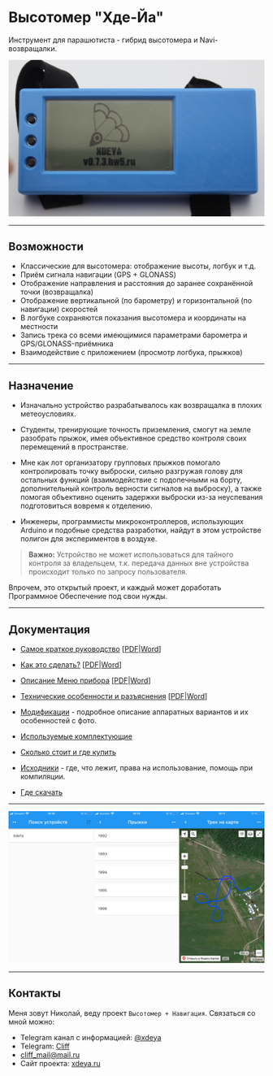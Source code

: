 # Высотомер "Хде-Йа"

Инструмент для парашютиста - гибрид высотомера и Navi-возвращалки.

![](doc/main.jpg)

***
## Возможности

* Классические для высотомера: отображение высоты, логбук и т.д.
* Приём сигнала навигации (GPS + GLONASS)
* Отображение направления и расстояния до заранее сохранённой точки (возвращалка)
* Отображение вертикальной (по барометру) и горизонтальной (по навигации) скоростей
* В логбуке сохраняются показания высотомера и координаты на местности
* Запись трека со всеми имеющимися параметрами барометра и GPS/GLONASS-приёмника
* Взаимодействие с приложением (просмотр логбука, прыжков)


***
## Назначение

* Изначально устройство разрабатывалось как возвращалка в плохих метеоусловиях.

* Студенты, тренирующие точность приземления, смогут на земле разобрать прыжок, имея объективное средство контроля своих перемещений в пространстве.

* Мне как лот организатору групповых прыжков помогало контролировать точку выброски, сильно разгружая голову для остальных функций (взаимодействие с подопечными на борту, дополнительный контроль верности сигналов на выброску), а также помогая объективно оценить задержки выброски из-за неуспевания подготовиться вовремя к отделению.

* Инженеры, программисты микроконтроллеров, использующих Arduino и подобные средства разработки, найдут в этом устройстве полигон для экспериментов в воздухе.

>**Важно:** Устройство не может использоваться для тайного контроля за владельцем, т.к. передача данных вне устройства происходит только по запросу пользователя.

Впрочем, это открытый проект, и каждый может доработать Программное Обеспечение под свои нужды.


***
## Документация

* [Самое краткое руководство](doc/userman/simple/README.md) \[[PDF](doc/userman/xdeya-simple.pdf)|[Word](doc/userman/xdeya-simple.docx)\]
* [Как это сделать?](doc/userman/howdo/README.md) \[[PDF](doc/userman/xdeya-howdo.pdf)|[Word](doc/userman/xdeya-howdo.docx)\]
* [Описание Меню прибора](doc/userman/menu/README.md) \[[PDF](doc/userman/xdeya-menu.pdf)|[Word](doc/userman/xdeya-menu.docx)\]
* [Технические особенности и разъяснения](doc/userman/tech/README.md) \[[PDF](doc/userman/xdeya-tech.pdf)|[Word](doc/userman/xdeya-tech.docx)\]

* [Модификации](doc/models/README.md) - подробное описание аппаратных вариантов и их особенностей с фото.
* [Используемые комплектующие](doc/build/hardware.md)
* [Сколько стоит и где купить](doc/build/price.md)
* [Исходники](doc/code/README.md) - где, что лежит, права на использование, помощь при компиляции.
* [Где скачать](doc/download.md)

***

![](doc/app.png "Приложение")

***
## Контакты

Меня зовут Николай, веду проект `Высотомер + Навигация`. Связаться со мной можно:

* Telegram канал с информацией: [@xdeya](https://t.me/xdeya)
* Telegram: [Cliff](https://t.me/cliffa_net)
* cliff_mail@mail.ru
* Cайт проекта: [xdeya.ru](http://xdeya.ru)
